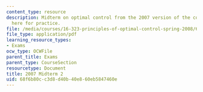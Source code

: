 ```yaml
---
content_type: resource
description: Midterm on optimal control from the 2007 version of the course, provided
  here for practice.
file: /media/courses/16-323-principles-of-optimal-control-spring-2008/68f6b80cc3d8d40b40e860eb5847460e_2007midterm2.pdf
file_type: application/pdf
learning_resource_types:
- Exams
ocw_type: OCWFile
parent_title: Exams
parent_type: CourseSection
resourcetype: Document
title: 2007 Midterm 2
uid: 68f6b80c-c3d8-d40b-40e8-60eb5847460e
---
```

